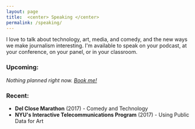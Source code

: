 ```yaml
---
layout: page
title:  <center> Speaking </center>
permalink: /speaking/
---
```


I love to talk about technology, art, media, and comedy, and the new ways we make journalism interesting. I'm available to speak on your podcast, at your conference, on your panel, or in your classroom.  

### Upcoming:  
*Nothing planned right now. [Book me!](mailto:&#104;&#101;&#108;&#108;&#111;&#064;&#103;&#115;&#116;&#097;&#114;&#114;&#046;&#109;&#101;?subject=Booking%20Inquiry)*

### Recent:  
* **Del Close Marathon** (2017) - Comedy and Technology
* **NYU's Interactive Telecommunications Program** (2017) - Using Public Data for Art
